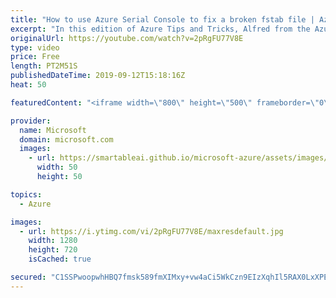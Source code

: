 ```yaml
---
title: "How to use Azure Serial Console to fix a broken fstab file | Azure Tips and Tricks"
excerpt: "In this edition of Azure Tips and Tricks, Alfred from the Azure Serial Console team will show you how to use the Azure Serial Console to drop into single user mode and fix a broken fstab entry that is preventing a VM from booting.   For more tips and tricks, visit: http://azuredev.tips   Get started"
originalUrl: https://youtube.com/watch?v=2pRgFU77V8E
type: video
price: Free
length: PT2M51S
publishedDateTime: 2019-09-12T15:18:16Z
heat: 50

featuredContent: "<iframe width=\"800\" height=\"500\" frameborder=\"0\" src=\"https://www.youtube.com/embed/2pRgFU77V8E\" allow=\"accelerometer; autoplay; encrypted-media; gyroscope; picture-in-picture\" allowfullscreen></iframe>"

provider:
  name: Microsoft
  domain: microsoft.com
  images:
    - url: https://smartableai.github.io/microsoft-azure/assets/images/organizations/microsoft.com-50x50.jpg
      width: 50
      height: 50

topics:
  - Azure

images:
  - url: https://i.ytimg.com/vi/2pRgFU77V8E/maxresdefault.jpg
    width: 1280
    height: 720
    isCached: true

secured: "C1SSPwoopwhHBQ7fmsk589fmXIMxy+vw4aCi5WkCzn9EIzXqhIl5RAX0LxXPEtxZ2p39i1tZhv39toMylzAb4aDR0r+IHeFzugtXy4XlZmJCj+tSFNFtqULqiWU5P/mLJN5jIILEJf/y653iToSF4REb98t31PujELfGA+P0IU7LhbfIadc9DHsCTkOwKUGo3LT79BUA986kqO62hi6CxKdHqKkLP1SH18HOXj8AjWiosarjOVITtbjZnQ+iOcrUg+1wKFeLlkZI6tpbtDU41jLOnMUu72ObBJeXOin1VYNIbJwAdLEAKORE9ABovjo4yoZG7Nrzwi/33eGjYp+Viuqfhxu9HPpENfT5LkZ6te7XTfl1Ww5ijsPiEdG9I+7VmOR1ICG/JFbezsj8uZTCMK76W+DS7/aSk4IvyXcDN9Q=;bYk3tn34ZRTlSr7662b81g=="
---
```


